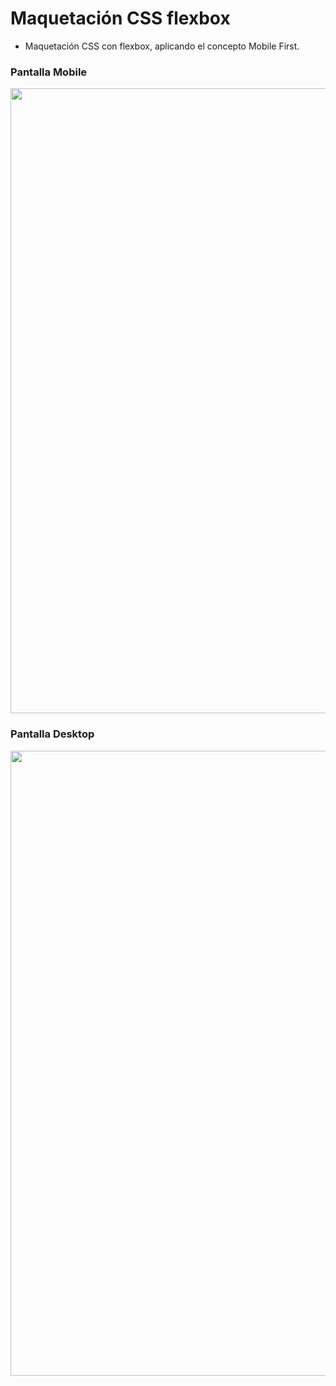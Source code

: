 # Maquetación CSS flexbox
<ul>
  <li>Maquetación CSS con flexbox, aplicando el concepto Mobile First.</li>
 </ul>

### Pantalla Mobile
<img src="https://i.postimg.cc/Bn6gNJt7/Mobile.jpg" width="1000"/>

### Pantalla Desktop
<img src="https://i.postimg.cc/NjZrvtf0/Destok.jpg" width="1000"/>

